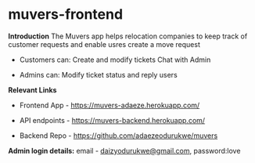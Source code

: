 # muvers-frontend

**Introduction**
The Muvers app helps relocation companies to keep track of customer requests and enable usres create a move request

- Customers can: 
Create and modify tickets
Chat with Admin

- Admins can: Modify ticket status and reply users


**Relevant Links**

- Frontend App - https://muvers-adaeze.herokuapp.com/

- API endpoints - https://muvers-backend.herokuapp.com/

- Backend Repo - https://github.com/adaezeodurukwe/muvers

**Admin login details:** email - daizyodurukwe@gmail.com, password:love
